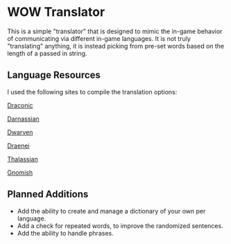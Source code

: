 # WOW Translator

This is a simple "translator" that is designed to mimic the in-game behavior of communicating via different in-game languages. It is not truly "translating" anything, it is instead picking from pre-set words based on the length of a passed in string.

## Language Resources

I used the following sites to compile the translation options:

[Draconic](https://wowpedia.fandom.com/wiki/Draconic)

[Darnassian](https://wowpedia.fandom.com/wiki/Darnassian)

[Dwarven](<https://wowpedia.fandom.com/wiki/Dwarven_(language)>)

[Draenei](<https://wowpedia.fandom.com/wiki/Draenei_(language)>)

[Thalassian](https://wowpedia.fandom.com/wiki/Thalassian)

[Gnomish](<https://wowpedia.fandom.com/wiki/Gnomish_(language)>)

## Planned Additions

- Add the ability to create and manage a dictionary of your own per language.
- Add a check for repeated words, to improve the randomized sentences.
- Add the ability to handle phrases.
